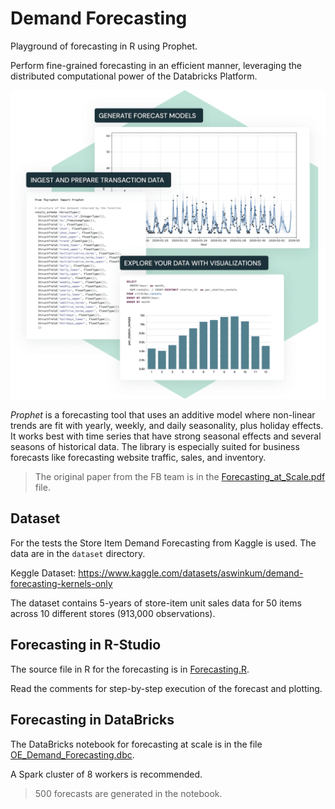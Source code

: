 # Demand Forecasting 

Playground of forecasting in R using Prophet. 

Perform fine-grained forecasting in an efficient manner, leveraging the distributed computational power of the Databricks Platform.

![](hero.png)

*Prophet* is a forecasting tool that uses an additive model where non-linear trends are fit with yearly, weekly, and daily seasonality, plus holiday effects. It works best with time series that have strong seasonal effects and several seasons of historical data. The library is especially suited for business forecasts like forecasting website traffic, sales, and inventory.

>The original paper from the FB team is in the 
[Forecasting_at_Scale.pdf](Forecasting_at_Scale.pdf) file.

## Dataset
For the tests the Store Item Demand Forecasting from Kaggle is used. The data are in the `dataset` directory.

Keggle Dataset: 
https://www.kaggle.com/datasets/aswinkum/demand-forecasting-kernels-only

The dataset contains 5-years of store-item unit sales data for 50 items across 10 different stores (913,000 observations).

## Forecasting in R-Studio
The source file in R for the forecasting is in [Forecasting.R](Forecasting.R).

Read the comments for step-by-step execution of the forecast and plotting.

## Forecasting in DataBricks
The DataBricks notebook for forecasting at scale is in the file [OE_Demand_Forecasting.dbc](OE_Demand_Forecasting.dbc).

A Spark cluster of 8 workers is recommended.

>500 forecasts are generated in the notebook.
